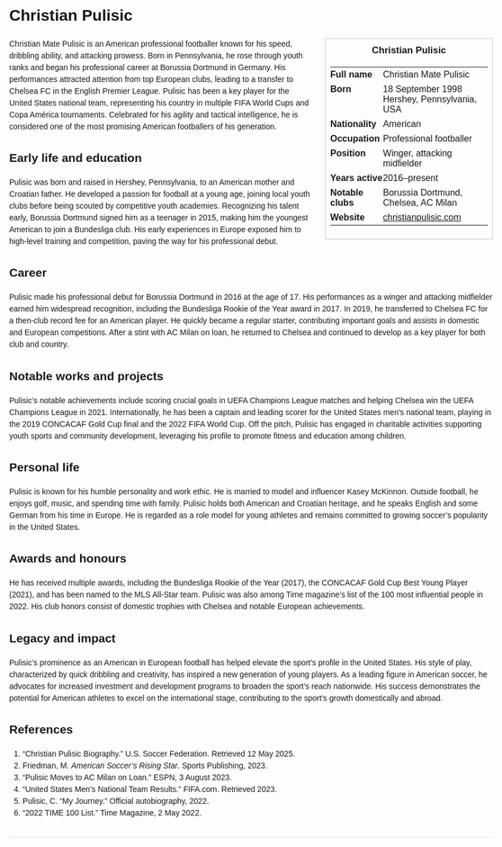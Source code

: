 <!DOCTYPE html>
<html>
<head>
  <title>Christian Pulisic – Profile</title>
  <style>
    body { font-family: Arial, sans-serif; margin: 2rem auto; max-width: 960px; line-height: 1.5; }
    aside.infobox { float: right; width: 280px; margin: 0 0 1rem 1.5rem; border: 1px solid #ccc; padding: 0.5rem; font-size: 0.9rem; }
    aside.infobox h3 { text-align: center; margin-top: 0; }
    aside.infobox table { width: 100%; border-collapse: collapse; }
    aside.infobox td { padding: 0.25rem 0; vertical-align: top; }
    h1 { margin-top: 0; }
    footer.categories { font-size: 0.8rem; color: #555; border-top: 1px solid #ddd; padding-top: 0.5rem; margin-top: 2rem; }
  </style>
</head>
<body>
  <h1>Christian Pulisic</h1>
  <aside class="infobox">
    <h3>Christian Pulisic</h3>
    <table>
      <tr><td><strong>Full name</strong></td><td>Christian Mate Pulisic</td></tr>
      <tr><td><strong>Born</strong></td><td>18 September 1998<br>Hershey, Pennsylvania, USA</td></tr>
      <tr><td><strong>Nationality</strong></td><td>American</td></tr>
      <tr><td><strong>Occupation</strong></td><td>Professional footballer</td></tr>
      <tr><td><strong>Position</strong></td><td>Winger, attacking midfielder</td></tr>
      <tr><td><strong>Years active</strong></td><td>2016–present</td></tr>
      <tr><td><strong>Notable clubs</strong></td><td>Borussia Dortmund, Chelsea, AC Milan</td></tr>
      <tr><td><strong>Website</strong></td><td><a href="https://christianpulisic.com">christianpulisic.com</a></td></tr>
    </table>
  </aside>
  <p>Christian Mate Pulisic is an American professional footballer known for his speed, dribbling ability, and attacking prowess. Born in Pennsylvania, he rose through youth ranks and began his professional career at Borussia Dortmund in Germany. His performances attracted attention from top European clubs, leading to a transfer to Chelsea FC in the English Premier League. Pulisic has been a key player for the United States national team, representing his country in multiple FIFA World Cups and Copa América tournaments. Celebrated for his agility and tactical intelligence, he is considered one of the most promising American footballers of his generation.</p>
  
  <h2>Early life and education</h2>
  <p>Pulisic was born and raised in Hershey, Pennsylvania, to an American mother and Croatian father. He developed a passion for football at a young age, joining local youth clubs before being scouted by competitive youth academies. Recognizing his talent early, Borussia Dortmund signed him as a teenager in 2015, making him the youngest American to join a Bundesliga club. His early experiences in Europe exposed him to high-level training and competition, paving the way for his professional debut.</p>
  
  <h2>Career</h2>
  <p>Pulisic made his professional debut for Borussia Dortmund in 2016 at the age of 17. His performances as a winger and attacking midfielder earned him widespread recognition, including the Bundesliga Rookie of the Year award in 2017. In 2019, he transferred to Chelsea FC for a then-club record fee for an American player. He quickly became a regular starter, contributing important goals and assists in domestic and European competitions. After a stint with AC Milan on loan, he returned to Chelsea and continued to develop as a key player for both club and country.</p>
  
  <h2>Notable works and projects</h2>
  <p>Pulisic’s notable achievements include scoring crucial goals in UEFA Champions League matches and helping Chelsea win the UEFA Champions League in 2021. Internationally, he has been a captain and leading scorer for the United States men's national team, playing in the 2019 CONCACAF Gold Cup final and the 2022 FIFA World Cup. Off the pitch, Pulisic has engaged in charitable activities supporting youth sports and community development, leveraging his profile to promote fitness and education among children.</p>
  
  <h2>Personal life</h2>
  <p>Pulisic is known for his humble personality and work ethic. He is married to model and influencer Kasey McKinnon. Outside football, he enjoys golf, music, and spending time with family. Pulisic holds both American and Croatian heritage, and he speaks English and some German from his time in Europe. He is regarded as a role model for young athletes and remains committed to growing soccer’s popularity in the United States.</p>
  
  <h2>Awards and honours</h2>
  <p>He has received multiple awards, including the Bundesliga Rookie of the Year (2017), the CONCACAF Gold Cup Best Young Player (2021), and has been named to the MLS All-Star team. Pulisic was also among Time magazine’s list of the 100 most influential people in 2022. His club honors consist of domestic trophies with Chelsea and notable European achievements.</p>
  
  <h2>Legacy and impact</h2>
  <p>Pulisic’s prominence as an American in European football has helped elevate the sport's profile in the United States. His style of play, characterized by quick dribbling and creativity, has inspired a new generation of young players. As a leading figure in American soccer, he advocates for increased investment and development programs to broaden the sport’s reach nationwide. His success demonstrates the potential for American athletes to excel on the international stage, contributing to the sport's growth domestically and abroad.</p>
  
  <h2>References</h2>
  <ol>
    <li>“Christian Pulisic Biography.” U.S. Soccer Federation. Retrieved 12 May 2025.</li>
    <li>Friedman, M. <i>American Soccer’s Rising Star</i>. Sports Publishing, 2023.</li>
    <li>“Pulisic Moves to AC Milan on Loan.” ESPN, 3 August 2023.</li>
    <li>“United States Men’s National Team Results.” FIFA.com. Retrieved 2023.</li>
    <li>Pulisic, C. “My Journey.” Official autobiography, 2022.</li>
    <li>“2022 TIME 100 List.” Time Magazine, 2 May 2022.</li>
  </ol>
  
  <footer class="categories">
